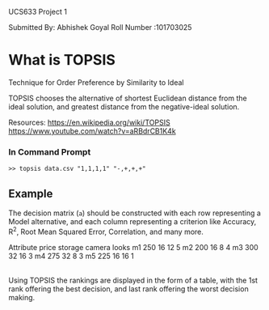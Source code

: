 UCS633
Project 1


Submitted By: Abhishek Goyal
Roll Number :101703025


# What is TOPSIS

Technique for Order Preference by Similarity to Ideal

TOPSIS chooses the alternative of shortest Euclidean distance from the ideal solution, and greatest distance from the negative-ideal
solution.

Resources:
https://en.wikipedia.org/wiki/TOPSIS
https://www.youtube.com/watch?v=aRBdrCB1K4k



### In Command Prompt
```
>> topsis data.csv "1,1,1,1" "-,+,+,+"
```

## Example

The decision matrix (`a`) should be constructed with each row representing a Model alternative, and each column representing a criterion like Accuracy, R<sup>2</sup>, Root Mean Squared Error, Correlation, and many more.

Attribute 	price	storage	camera	looks
m1	         250	    16	     12	     5
m2	         200	    16  	  8	     4
m3	         300	    32	     16	     3
m4	         275	    32	      8	     3
m5	         225	    16	     16	     1


<br>
Using TOPSIS the rankings are displayed in the form of a table, with the 1st rank offering the best decision, and last rank offering the worst decision making.
